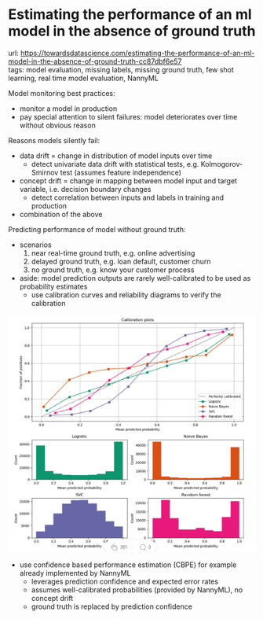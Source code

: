 # Estimating the performance of an ml model in the absence of ground truth

url: <https://towardsdatascience.com/estimating-the-performance-of-an-ml-model-in-the-absence-of-ground-truth-cc87dbf6e57> \
tags: model evaluation, missing labels, missing ground truth, few shot learning, real time model evaluation, NannyML

Model monitoring best practices:

- monitor a model in production
- pay special attention to silent failures: model deteriorates over time without obvious reason

Reasons models silently fail:

- data drift = change in distribution of model inputs over time
  - detect univariate data drift with statistical tests, e.g. Kolmogorov-Smirnov test (assumes feature independence)
- concept drift = change in mapping between model input and target variable, i.e. decision boundary changes
  - detect correlation between inputs and labels in training and production
- combination of the above

Predicting performance of model without ground truth:

- scenarios
  1. near real-time ground truth, e.g. online advertising
  2. delayed ground truth, e.g. loan default, customer churn
  3. no ground truth, e.g. know your customer process
- aside: model prediction outputs are rarely well-calibrated to be used as probability estimates
  - use calibration curves and reliability diagrams to verify the calibration

![Calibration curves](../src/20220929_calibration_plot.png)

- use confidence based performance estimation (CBPE) for example already implemented by NannyML
  - leverages prediction confidence and expected error rates
  - assumes well-calibrated probabilities (provided by NannyML), no concept drift
  - ground truth is replaced by prediction confidence
